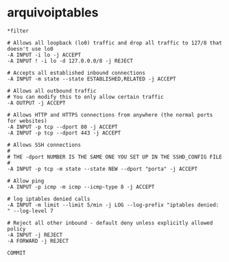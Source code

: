 # arquivoiptables
    *filter
     
    # Allows all loopback (lo0) traffic and drop all traffic to 127/8 that doesn't use lo0
    -A INPUT -i lo -j ACCEPT
    -A INPUT ! -i lo -d 127.0.0.0/8 -j REJECT
     
    # Accepts all established inbound connections
    -A INPUT -m state --state ESTABLISHED,RELATED -j ACCEPT
     
    # Allows all outbound traffic
    # You can modify this to only allow certain traffic
    -A OUTPUT -j ACCEPT
     
    # Allows HTTP and HTTPS connections from anywhere (the normal ports for websites)
    -A INPUT -p tcp --dport 80 -j ACCEPT
    -A INPUT -p tcp --dport 443 -j ACCEPT
     
    # Allows SSH connections
    #
    # THE -dport NUMBER IS THE SAME ONE YOU SET UP IN THE SSHD_CONFIG FILE
    #
    -A INPUT -p tcp -m state --state NEW --dport "porta" -j ACCEPT
     
    # Allow ping
    -A INPUT -p icmp -m icmp --icmp-type 8 -j ACCEPT
     
    # log iptables denied calls
    -A INPUT -m limit --limit 5/min -j LOG --log-prefix "iptables denied: " --log-level 7
     
    # Reject all other inbound - default deny unless explicitly allowed policy
    -A INPUT -j REJECT
    -A FORWARD -j REJECT
     
    COMMIT
